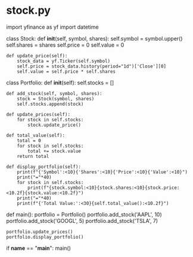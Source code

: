 # stock.py
import yfinance as yf
import datetime

class Stock:
    def __init__(self, symbol, shares):
        self.symbol = symbol.upper()
        self.shares = shares
        self.price = 0
        self.value = 0

    def update_price(self):
        stock_data = yf.Ticker(self.symbol)
        self.price = stock_data.history(period="1d")['Close'][0]
        self.value = self.price * self.shares

class Portfolio:
    def __init__(self):
        self.stocks = []

    def add_stock(self, symbol, shares):
        stock = Stock(symbol, shares)
        self.stocks.append(stock)

    def update_prices(self):
        for stock in self.stocks:
            stock.update_price()

    def total_value(self):
        total = 0
        for stock in self.stocks:
            total += stock.value
        return total

    def display_portfolio(self):
        print(f"{'Symbol':<10}{'Shares':<10}{'Price':<10}{'Value':<10}")
        print("="*40)
        for stock in self.stocks:
            print(f"{stock.symbol:<10}{stock.shares:<10}{stock.price:<10.2f}{stock.value:<10.2f}")
        print("="*40)
        print(f"{'Total Value:':<30}{self.total_value():<10.2f}")

def main():
    portfolio = Portfolio()
    portfolio.add_stock('AAPL', 10)
    portfolio.add_stock('GOOGL', 5)
    portfolio.add_stock('TSLA', 7)

    portfolio.update_prices()
    portfolio.display_portfolio()
if __name__ == "__main__":
    main()    
